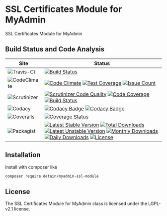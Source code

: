 # SSL Certificates Module for MyAdmin

SSL Certificates Module for MyAdmin

## Build Status and Code Analysis

Site          | Status
--------------|---------------------------
![Travis-CI](http://i.is.cc/storage/GYd75qN.png "Travis-CI")     | [![Build Status](https://travis-ci.org/detain/myadmin-ssl-module.svg?branch=master)](https://travis-ci.org/detain/myadmin-ssl-module)
![CodeClimate](http://i.is.cc/storage/GYlageh.png "CodeClimate")  | [![Code Climate](https://codeclimate.com/github/detain/myadmin-ssl-module/badges/gpa.svg)](https://codeclimate.com/github/detain/myadmin-ssl-module) [![Test Coverage](https://codeclimate.com/github/detain/myadmin-ssl-module/badges/coverage.svg)](https://codeclimate.com/github/detain/myadmin-ssl-module/coverage) [![Issue Count](https://codeclimate.com/github/detain/myadmin-ssl-module/badges/issue_count.svg)](https://codeclimate.com/github/detain/myadmin-ssl-module)
![Scrutinizer](http://i.is.cc/storage/GYeUnux.png "Scrutinizer")   | [![Scrutinizer Code Quality](https://scrutinizer-ci.com/g/myadmin-plugins/myadmin-ssl-module/badges/quality-score.png?b=master)](https://scrutinizer-ci.com/g/myadmin-plugins/myadmin-ssl-module/?branch=master) [![Code Coverage](https://scrutinizer-ci.com/g/myadmin-plugins/myadmin-ssl-module/badges/coverage.png?b=master)](https://scrutinizer-ci.com/g/myadmin-plugins/myadmin-ssl-module/?branch=master) [![Build Status](https://scrutinizer-ci.com/g/myadmin-plugins/myadmin-ssl-module/badges/build.png?b=master)](https://scrutinizer-ci.com/g/myadmin-plugins/myadmin-ssl-module/build-status/master)
![Codacy](http://i.is.cc/storage/GYi66Cx.png "Codacy")        | [![Codacy Badge](https://api.codacy.com/project/badge/Grade/226251fc068f4fd5b4b4ef9a40011d06)](https://www.codacy.com/app/detain/myadmin-ssl-module) [![Codacy Badge](https://api.codacy.com/project/badge/Coverage/25fa74eb74c947bf969602fcfe87e349)](https://www.codacy.com/app/detain/myadmin-ssl-module?utm_source=github.com&utm_medium=referral&utm_content=detain/myadmin-ssl-module&utm_campaign=Badge_Coverage)
![Coveralls](http://i.is.cc/storage/GYjNSim.png "Coveralls")    | [![Coverage Status](https://coveralls.io/repos/github/detain/db_abstraction/badge.svg?branch=master)](https://coveralls.io/github/detain/myadmin-ssl-module?branch=master)
![Packagist](http://i.is.cc/storage/GYacBEX.png "Packagist")     | [![Latest Stable Version](https://poser.pugx.org/detain/myadmin-ssl-module/version)](https://packagist.org/packages/detain/myadmin-ssl-module) [![Total Downloads](https://poser.pugx.org/detain/myadmin-ssl-module/downloads)](https://packagist.org/packages/detain/myadmin-ssl-module) [![Latest Unstable Version](https://poser.pugx.org/detain/myadmin-ssl-module/v/unstable)](//packagist.org/packages/detain/myadmin-ssl-module) [![Monthly Downloads](https://poser.pugx.org/detain/myadmin-ssl-module/d/monthly)](https://packagist.org/packages/detain/myadmin-ssl-module) [![Daily Downloads](https://poser.pugx.org/detain/myadmin-ssl-module/d/daily)](https://packagist.org/packages/detain/myadmin-ssl-module) [![License](https://poser.pugx.org/detain/myadmin-ssl-module/license)](https://packagist.org/packages/detain/myadmin-ssl-module)


## Installation

Install with composer like

```sh
composer require detain/myadmin-ssl-module
```

## License

The SSL Certificates Module for MyAdmin class is licensed under the LGPL-v2.1 license.

